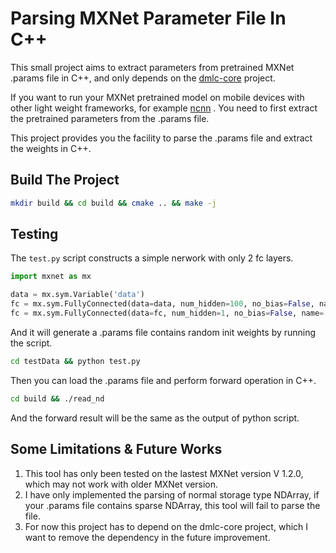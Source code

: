 # Parsing MXNet Parameter File In C++

This small project aims to extract parameters from pretrained MXNet .params file in C++, and only depends on the [dmlc-core](https://github.com/dmlc/dmlc-core) project. 

If you want to run your MXNet pretrained model on mobile devices with other light weight frameworks,
for example [ncnn](https://github.com/Tencent/ncnn) . You need to first extract the pretrained parameters from the .params file.

This project provides you the facility to parse the .params file and extract the weights in C++.

## Build The Project
```bash
mkdir build && cd build && cmake .. && make -j
```

## Testing

The `test.py` script constructs a simple nerwork with only 2 fc layers. 
```python
import mxnet as mx

data = mx.sym.Variable('data')
fc = mx.sym.FullyConnected(data=data, num_hidden=100, no_bias=False, name='fc1')
fc = mx.sym.FullyConnected(data=fc, num_hidden=1, no_bias=False, name='fc2')
```
And it will generate a .params file contains random init weights by running the script.
```bash
cd testData && python test.py
```

Then you can load the .params file and perform forward operation in C++.
```bash
cd build && ./read_nd
```
And the forward result will be the same as the output of python script.


## Some Limitations & Future Works
1. This tool has only been tested on the lastest MXNet version V 1.2.0, which may not work with older MXNet version.
2. I have only implemented the parsing of normal storage type NDArray, if your .params file contains sparse NDArray, this tool will fail to parse the file.
3. For now this project has to depend on the dmlc-core project, which I want to remove the dependency in the future improvement.
